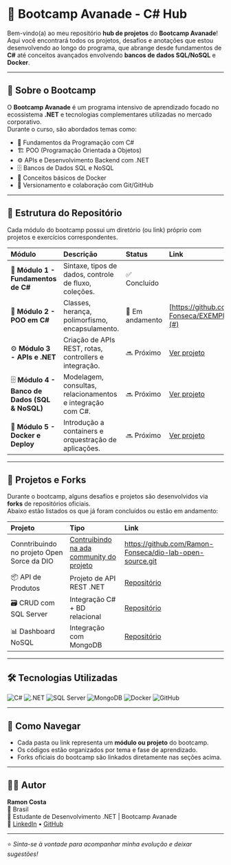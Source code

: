 # 🚀 Bootcamp Avanade - C#  Hub

Bem-vindo(a) ao meu repositório **hub de projetos** do **Bootcamp Avanade**!  
Aqui você encontrará todos os projetos, desafios e anotações que estou desenvolvendo ao longo do programa, que abrange desde fundamentos de **C#** até conceitos avançados envolvendo **bancos de dados SQL/NoSQL** e **Docker**.

---

## 🧠 Sobre o Bootcamp

O **Bootcamp Avanade** é um programa intensivo de aprendizado focado no ecossistema **.NET** e tecnologias complementares utilizadas no mercado corporativo.  
Durante o curso, são abordados temas como:

- 🧩 Fundamentos da Programação com C#  
- 🏗️ POO (Programação Orientada a Objetos)  
- ⚙️ APIs e Desenvolvimento Backend com .NET  
- 🗄️ Bancos de Dados SQL e NoSQL  
- 🐳 Conceitos básicos de Docker  
- 🧪 Versionamento e colaboração com Git/GitHub

---

## 📁 Estrutura do Repositório

Cada módulo do bootcamp possui um diretório (ou link) próprio com projetos e exercícios correspondentes.

| Módulo | Descrição | Status | Link |
|:-------|:-----------|:-------|:------|
| 🧱 **Módulo 1 - Fundamentos de C#** | Sintaxe, tipos de dados, controle de fluxo, coleções. | ✅ Concluído | [ ](#) |
| 🧭 **Módulo 2 - POO em C#** | Classes, herança, polimorfismo, encapsulamento. | 🚧 Em andamento | [https://github.com/Ramon-Fonseca/EXEMPLOEXPLORANDO.git](#) |
| ⚙️ **Módulo 3 - APIs e .NET** | Criação de APIs REST, rotas, controllers e integração. | 🔜 Próximo | [Ver projeto](#) |
| 🗄️ **Módulo 4 - Banco de Dados (SQL & NoSQL)** | Modelagem, consultas, relacionamentos e integração com C#. | 🔜 Próximo | [Ver projeto](#) |
| 🐳 **Módulo 5 - Docker e Deploy** | Introdução a containers e orquestração de aplicações. | 🔜 Próximo | [Ver projeto](#) |

---

## 🌱 Projetos e Forks

Durante o bootcamp, alguns desafios e projetos são desenvolvidos via **forks** de repositórios oficiais.  
Abaixo estão listados os que já foram concluídos ou estão em andamento:

| Projeto | Tipo | Link |
|:---------|:------|:------|
| Conntribuindo no projeto Open Sorce da DIO | [Contruibindo na ada community do projeto](#) | https://github.com/Ramon-Fonseca/dio-lab-open-source.git
| 📦 API de Produtos | Projeto de API REST .NET | [Repositório](#) |
| 🗃️ CRUD com SQL Server | Integração C# + BD relacional | [Repositório](#) |
| 📊 Dashboard NoSQL | Integração com MongoDB | [Repositório](#) |

---

## 🛠️ Tecnologias Utilizadas

![C#](https://img.shields.io/badge/C%23-239120?style=for-the-badge&logo=c-sharp&logoColor=white)
![.NET](https://img.shields.io/badge/.NET-512BD4?style=for-the-badge&logo=dotnet&logoColor=white)
![SQL Server](https://img.shields.io/badge/SQL%20Server-CC2927?style=for-the-badge&logo=microsoftsqlserver&logoColor=white)
![MongoDB](https://img.shields.io/badge/MongoDB-47A248?style=for-the-badge&logo=mongodb&logoColor=white)
![Docker](https://img.shields.io/badge/Docker-2496ED?style=for-the-badge&logo=docker&logoColor=white)
![GitHub](https://img.shields.io/badge/GitHub-000000?style=for-the-badge&logo=github&logoColor=white)

---

## 🧭 Como Navegar

- Cada pasta ou link representa um **módulo ou projeto** do bootcamp.  
- Os códigos estão organizados por tema e fase de aprendizado.  
- Forks oficiais do bootcamp são linkados diretamente nas seções acima.

---

## 🧑‍💻 Autor

**Ramon Costa**  
📍 Brasil  
💼 Estudante de Desenvolvimento .NET | Bootcamp Avanade  
🔗 [LinkedIn](https://www.linkedin.com/in/ramon-costa-/) • [GitHub](https://github.com/Ramon-Fonseca)

---

⭐ *Sinta-se à vontade para acompanhar minha evolução e deixar sugestões!*
